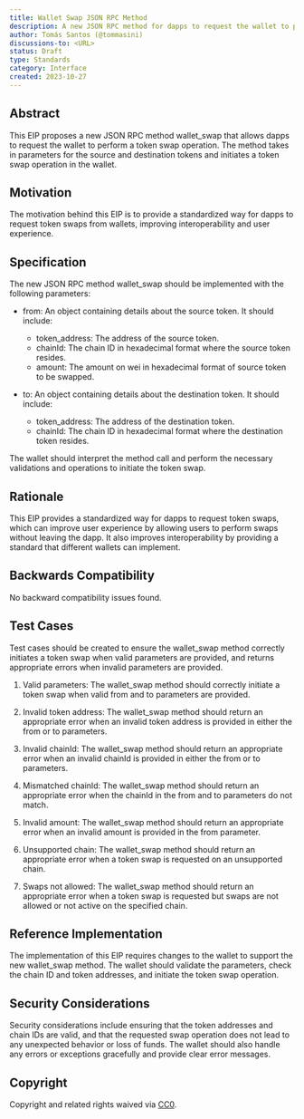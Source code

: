 ```yaml
---
title: Wallet Swap JSON RPC Method
description: A new JSON RPC method for dapps to request the wallet to perform a token swap.
author: Tomás Santos (@tommasini)
discussions-to: <URL>
status: Draft
type: Standards
category: Interface
created: 2023-10-27
---
```


<!--
  READ EIP-1 (https://eips.ethereum.org/EIPS/eip-1) BEFORE USING THIS TEMPLATE!

  This is the suggested template for new EIPs. After you have filled in the requisite fields, please delete these comments.

  Note that an EIP number will be assigned by an editor. When opening a pull request to submit your EIP, please use an abbreviated title in the filename, `eip-draft_title_abbrev.md`.

  The title should be 44 characters or less. It should not repeat the EIP number in title, irrespective of the category.

  TODO: Remove this comment before submitting
-->

## Abstract

This EIP proposes a new JSON RPC method wallet_swap that allows dapps to request the wallet to perform a token swap operation. The method takes in parameters for the source and destination tokens and initiates a token swap operation in the wallet.

## Motivation

The motivation behind this EIP is to provide a standardized way for dapps to request token swaps from wallets, improving interoperability and user experience.

## Specification

The new JSON RPC method wallet_swap should be implemented with the following parameters:

- from: An object containing details about the source token. It should include:

  - token_address: The address of the source token.
  - chainId: The chain ID in hexadecimal format where the source token resides.
  - amount: The amount on wei in hexadecimal format of source token to be swapped.

- to: An object containing details about the destination token. It should include:
  - token_address: The address of the destination token.
  - chainId: The chain ID in hexadecimal format where the destination token resides.

The wallet should interpret the method call and perform the necessary validations and operations to initiate the token swap.

## Rationale

This EIP provides a standardized way for dapps to request token swaps, which can improve user experience by allowing users to perform swaps without leaving the dapp. It also improves interoperability by providing a standard that different wallets can implement.

## Backwards Compatibility

No backward compatibility issues found.

## Test Cases

Test cases should be created to ensure the wallet_swap method correctly initiates a token swap when valid parameters are provided, and returns appropriate errors when invalid parameters are provided.

1. Valid parameters: The wallet_swap method should correctly initiate a token swap when valid from and to parameters are provided.

2. Invalid token address: The wallet_swap method should return an appropriate error when an invalid token address is provided in either the from or to parameters.

3. Invalid chainId: The wallet_swap method should return an appropriate error when an invalid chainId is provided in either the from or to parameters.

4. Mismatched chainId: The wallet_swap method should return an appropriate error when the chainId in the from and to parameters do not match.

5. Invalid amount: The wallet_swap method should return an appropriate error when an invalid amount is provided in the from parameter.

6. Unsupported chain: The wallet_swap method should return an appropriate error when a token swap is requested on an unsupported chain.

7. Swaps not allowed: The wallet_swap method should return an appropriate error when a token swap is requested but swaps are not allowed or not active on the specified chain.

## Reference Implementation

The implementation of this EIP requires changes to the wallet to support the new wallet_swap method. The wallet should validate the parameters, check the chain ID and token addresses, and initiate the token swap operation.

## Security Considerations

Security considerations include ensuring that the token addresses and chain IDs are valid, and that the requested swap operation does not lead to any unexpected behavior or loss of funds. The wallet should also handle any errors or exceptions gracefully and provide clear error messages.

## Copyright

Copyright and related rights waived via [CC0](../LICENSE.md).
